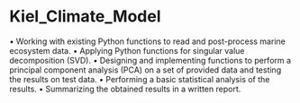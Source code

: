 # Kiel_Climate_Model

• Working with existing Python functions to read and post-process marine ecosystem data.
• Applying Python functions for singular value decomposition (SVD).
• Designing and implementing functions to perform a principal component analysis (PCA) on a set of provided data and testing the results on test data.
• Performing a basic statistical analysis of the results.
• Summarizing the obtained results in a written report.
